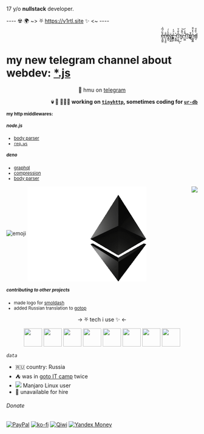 17 y/o **nullstack** developer.

---- ☢️ 🌍 ~> ⛧ https://v1rtl.site ✨ <~ ----

<p align="right"><a href="https://v1rtl.site/images">ẹ̷͓̻͚̌̏̈́͆̉n̶̹̗̘͍͈͋t̷͍͇̮̄̀͑́ȩ̴̰͙̲̈r̶̳̻̪̗͐̈́̓ ̵̰̭̺̲͛m̷͍͕̺̎̀̃͛̆͜ͅý̷̠̋͂̆͝ ̵̩̺̲̎̎̒͘͘m̸̰̄í̴͇̄͜n̴͎̺̮͇͗̔̽̋̌ḑ̵͔̍̏̊̋</a></p>

<h1>my new telegram channel about webdev: <a href="https://t.me/asterisk_js">*.js</a></h1>

<p align="center"> 💬 hmu on <a href="https://t.me/talentless_guy">telegram</a></p>

<p align="right"><strong>💀 🔪 👨🏻‍💻 working on <a href="https://tinyhttp.v1rtl.site"><code>tinyhttp</code></a>, sometimes coding for <a href="https://ur-db.com"><code>ur-db</code></a></strong> </p>

<sub>
  <h4>my http middlewares:</h4>
  <h5>node.js</h5>
  <ul>
    <li><a href="https://github.com/talentlessguy/milliparsec">body parser</a></li>
    <li><a href="https://github.com/talentlessguy/tinyws"><code>req.ws</code></a></li>
  </ul>
  <h5>deno</h5>
  <ul>
    <li><a href="https://github.com/deno-libs/gql">graphql</a></li>
    <li><a href="https://github.com/deno-libs/compression">compression</a></li>
    <li><a href="https://github.com/deno-libs/parsec">body parser</a></li>
  </ul>
</sub>
  
<p><img src="https://i.pinimg.com/originals/c5/c3/f5/c5c3f5ff8adf868c95b6d1c4a27519f7.gif" height="200px" alt="emoji" /> <a href="https://v1rtl.site/support"><img height="250px" align="center" alt="Support" src="/eth.gif" /></a>  <a href="https://tinyhttp.v1rtl.site">
  <img src="https://tinyhttp.v1rtl.site/images/logo.svg" align="right" height="80px" /></a> </p>

<sub>

##### contributing to other projects

- made logo for [smoldash](https://github.com/marvinhagemeister/smoldash)
- added Russian translation to [gotop](https://github.com/xxxserxxx/gotop)

</sub>

<p align="center">→ ⛧ tech i use ✨ ←</p>

<p align="center">
  <img src="https://api.iconify.design/logos:figma.svg" height="48px" width="48px" align="center" />
  <img src="https://api.iconify.design/logos:typescript-icon.svg" height="48px" width="48px" align="center" />
  <img src="https://api.iconify.design/vscode-icons:file-type-go-gopher.svg" height="48px" width="48px" align="center" />
  <img src="https://api.iconify.design/logos:react.svg" height="48px" width="48px" align="center" />
  <img src="https://api.iconify.design/vscode-icons:file-type-caddy.svg" height="48px" width="48px" align="center" />
  <img src="https://api.iconify.design/vscode-icons:file-type-light-pnpm.svg" height="48px" width="48px" align="center" />
  <img src="https://api.iconify.design/file-icons:nextjs.svg" height="48px" width="48px" align="center" />
  <img src="https://api.iconify.design/logos:graphql.svg" height="48px" width="48px" align="center" />
 </p>


_`data`_

- 🇷🇺 country: Russia
- ⛺ was in [goto IT camp](https://goto.msk.ru) twice
- <img src="https://api.iconify.design/cib:manjaro.svg" /> Manjaro Linux user
- 🙅 unavailable for hire

###### Donate


[![PayPal](https://img.shields.io/badge/PayPal-cyan?style=flat-square&logo=paypal)](https://paypal.me/v1rtl) [![ko-fi](https://img.shields.io/badge/kofi-pink?style=flat-square&logo=ko-fi)](https://ko-fi.com/v1rtl) [![Qiwi](https://img.shields.io/badge/qiwi-white?style=flat-square&logo=qiwi)](https://qiwi.com/n/V1RTL) [![Yandex Money](https://img.shields.io/badge/Yandex_Money-yellow?style=flat-square&logo=yandex)](https://money.yandex.ru/to/410014774355272)
